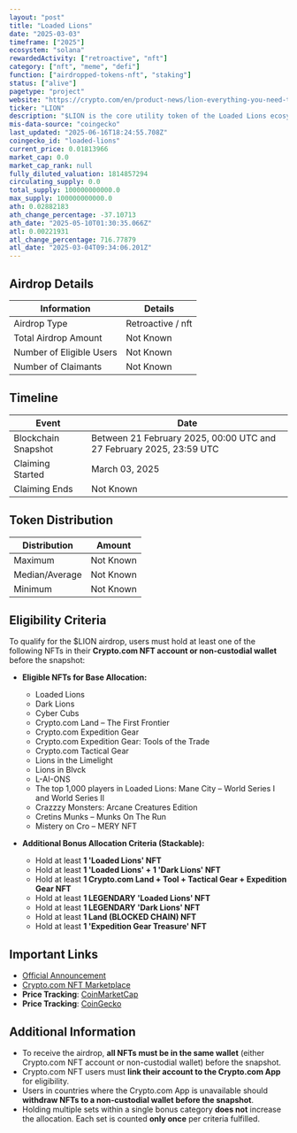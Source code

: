 ```yaml
---
layout: "post"
title: "Loaded Lions"
date: "2025-03-03"
timeframe: ["2025"]
ecosystem: "solana"
rewardedActivity: ["retroactive", "nft"]
category: ["nft", "meme", "defi"]
function: ["airdropped-tokens-nft", "staking"]
status: ["alive"]
pagetype: "project"
website: "https://crypto.com/en/product-news/lion-everything-you-need-to-know"
ticker: "LION"
description: "$LION is the core utility token of the Loaded Lions ecosystem, unlocking new opportunities and engagement for holders. It will be used for ecosystem activities, rewards, and more."
mis-data-source: "coingecko"
last_updated: "2025-06-16T18:24:55.708Z"
coingecko_id: "loaded-lions"
current_price: 0.01813966
market_cap: 0.0
market_cap_rank: null
fully_diluted_valuation: 1814857294
circulating_supply: 0.0
total_supply: 100000000000.0
max_supply: 100000000000.0
ath: 0.02882183
ath_change_percentage: -37.10713
ath_date: "2025-05-10T01:30:35.066Z"
atl: 0.00221931
atl_change_percentage: 716.77879
atl_date: "2025-03-04T09:34:06.201Z"
---
```


## Airdrop Details

| Information              | Details           |
| ------------------------ | ----------------- |
| Airdrop Type             | Retroactive / nft |
| Total Airdrop Amount     | Not Known         |
| Number of Eligible Users | Not Known         |
| Number of Claimants      | Not Known         |

## Timeline

| Event               | Date                                                                |
| ------------------- | ------------------------------------------------------------------- |
| Blockchain Snapshot | Between 21 February 2025, 00:00 UTC and 27 February 2025, 23:59 UTC |
| Claiming Started    | March 03, 2025                                                      |
| Claiming Ends       | Not Known                                                           |

## Token Distribution

| Distribution   | Amount    |
| -------------- | --------- |
| Maximum        | Not Known |
| Median/Average | Not Known |
| Minimum        | Not Known |

## Eligibility Criteria

To qualify for the $LION airdrop, users must hold at least one of the following NFTs in their **Crypto.com NFT account or non-custodial wallet** before the snapshot:

- **Eligible NFTs for Base Allocation:**

  - Loaded Lions
  - Dark Lions
  - Cyber Cubs
  - Crypto.com Land – The First Frontier
  - Crypto.com Expedition Gear
  - Crypto.com Expedition Gear: Tools of the Trade
  - Crypto.com Tactical Gear
  - Lions in the Limelight
  - Lions in Blvck
  - L-AI-ONS
  - The top 1,000 players in Loaded Lions: Mane City – World Series I and World Series II
  - Crazzzy Monsters: Arcane Creatures Edition
  - Cretins Munks – Munks On The Run
  - Mistery on Cro – MERY NFT

- **Additional Bonus Allocation Criteria (Stackable):**
  - Hold at least **1 'Loaded Lions' NFT**
  - Hold at least **1 'Loaded Lions' + 1 'Dark Lions' NFT**
  - Hold at least **1 Crypto.com Land + Tool + Tactical Gear + Expedition Gear NFT**
  - Hold at least **1 LEGENDARY 'Loaded Lions' NFT**
  - Hold at least **1 LEGENDARY 'Dark Lions' NFT**
  - Hold at least **1 Land (BLOCKED CHAIN) NFT**
  - Hold at least **1 'Expedition Gear Treasure' NFT**

## Important Links

- [Official Announcement](https://crypto.com/en/product-news/lion-everything-you-need-to-know)
- [Crypto.com NFT Marketplace](https://crypto.com/nft)
- **Price Tracking**: [CoinMarketCap](https://coinmarketcap.com/currencies/loaded-lions/)
- **Price Tracking**: [CoinGecko](https://www.coingecko.com/en/coins/loaded-lions/)

## Additional Information

- To receive the airdrop, **all NFTs must be in the same wallet** (either Crypto.com NFT account or non-custodial wallet) before the snapshot.
- Crypto.com NFT users must **link their account to the Crypto.com App** for eligibility.
- Users in countries where the Crypto.com App is unavailable should **withdraw NFTs to a non-custodial wallet before the snapshot**.
- Holding multiple sets within a single bonus category **does not** increase the allocation. Each set is counted **only once** per criteria fulfilled.